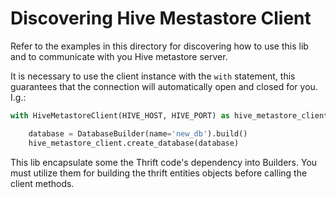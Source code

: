 # Discovering Hive Mestastore Client

Refer to the examples in this directory for discovering how to use this lib 
and to communicate with you Hive metastore server.

It is necessary to use the client instance with the `with` statement, this 
guarantees that the connection will automatically open and closed for you.
I.g.:
```python
with HiveMetastoreClient(HIVE_HOST, HIVE_PORT) as hive_metastore_client:

    database = DatabaseBuilder(name='new_db').build()
    hive_metastore_client.create_database(database) 
```

This lib encapsulate some the Thrift code's dependency into Builders.
You must utilize them for building the thrift entities objects before calling the client methods.
